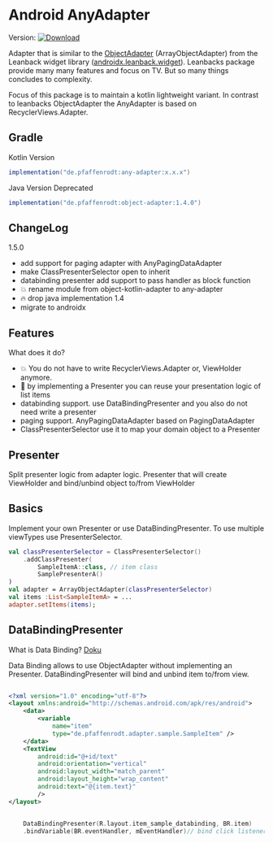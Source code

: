 Android AnyAdapter
=====================
Version: [ ![Download](https://api.bintray.com/packages/pfaffenrodt/maven/android-any-adapter/images/download.svg) ](https://bintray.com/pfaffenrodt/maven/android-kotlin-object-adapter/_latestVersion)

Adapter that is similar to the [ObjectAdapter](https://developer.android.com/reference/androidx/leanback/widget/ObjectAdapter) (ArrayObjectAdapter) from the Leanback widget library ([androidx.leanback.widget](https://developer.android.com/reference/androidx/leanback/widget/package-summary)).
Leanbacks package provide many many features and focus on TV. But so many things concludes to complexity.

Focus of this package is to maintain a kotlin lightweight variant.
In contrast to leanbacks ObjectAdapter the AnyAdapter is based on RecyclerViews.Adapter.

## Gradle

Kotlin Version
```gradle
implementation("de.pfaffenrodt:any-adapter:x.x.x")
```

Java Version Deprecated
```gradle
implementation("de.pfaffenrodt:object-adapter:1.4.0")
```

## ChangeLog

1.5.0
   + add support for paging adapter with AnyPagingDataAdapter
   + make ClassPresenterSelector open to inherit
   + databinding presenter add support to pass handler as block function
   + :boom: rename module from object-kotlin-adapter to any-adapter
   + :fire: drop java implementation
1.4
   + migrate to androidx

## Features
What does it do?
* :boom: You do not have to write RecyclerViews.Adapter or, ViewHolder anymore.
* :lipstick: by implementing a Presenter you can reuse your presentation logic of list items
* databinding support. use DataBindingPresenter and you also do not need write a presenter
* paging support. AnyPagingDataAdapter based on PagingDataAdapter
* ClassPresenterSelector use it to map your domain object to a Presenter

## Presenter
Split presenter logic from adapter logic.
Presenter that will create ViewHolder and bind/unbind object to/from ViewHolder

## Basics
Implement your own Presenter or use DataBindingPresenter.
To use multiple viewTypes use PresenterSelector.

```kotlin
val classPresenterSelector = ClassPresenterSelector()
    .addClassPresenter(
        SampleItemA::class, // item class 
        SamplePresenterA()
)
val adapter = ArrayObjectAdapter(classPresenterSelector)
val items :List<SampleItemA> = ...
adapter.setItems(items);

```

## DataBindingPresenter
What is Data Binding? [Doku](https://developer.android.com/topic/libraries/data-binding/index.html)

Data Binding allows to use ObjectAdapter without implementing an Presenter.
DataBindingPresenter will bind and unbind item to/from view.

```xml

<?xml version="1.0" encoding="utf-8"?>
<layout xmlns:android="http://schemas.android.com/apk/res/android">
    <data>
        <variable
            name="item"
            type="de.pfaffenrodt.adapter.sample.SampleItem" />
    </data>
    <TextView
        android:id="@+id/text"
        android:orientation="vertical"
        android:layout_width="match_parent"
        android:layout_height="wrap_content"
        android:text="@{item.text}"
        />
</layout>
```

```kotlin

    DataBindingPresenter(R.layout.item_sample_databinding, BR.item)
    .bindVariable(BR.eventHandler, mEventHandler)// bind click listener

```